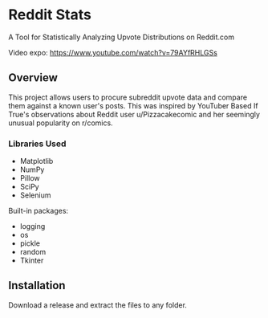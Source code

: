 # Reddit Stats
A Tool for Statistically Analyzing Upvote Distributions on Reddit.com

Video expo: https://www.youtube.com/watch?v=79AYfRHLGSs

## Overview
This project allows users to procure subreddit upvote data and compare them against a known user's posts. This was inspired by YouTuber Based If True's observations about Reddit user u/Pizzacakecomic and her seemingly unusual popularity on r/comics.

### Libraries Used
* Matplotlib
* NumPy
* Pillow
* SciPy
* Selenium

Built-in packages:
* logging
* os
* pickle
* random
* Tkinter

## Installation
Download a release and extract the files to any folder.
